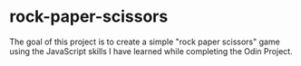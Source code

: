 # rock-paper-scissors

The goal of this project is to create a simple "rock paper scissors" game using the JavaScript skills I have learned while completing the Odin Project.